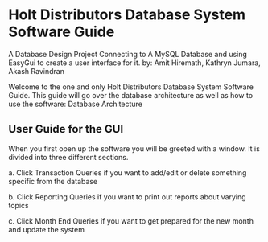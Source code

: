 # Holt Distributors Database System Software Guide 

A Database Design Project Connecting to A MySQL Database and using EasyGui to create a user interface for it.
by: Amit Hiremath, Kathryn Jumara, Akash Ravindran 





Welcome to the one and only Holt Distributors Database System Software Guide. This guide will go over the database architecture as well as how to use the software: 
Database Architecture


## User Guide for the GUI


When you first open up the software you will be greeted with a window. It is divided into three different sections. 

a. Click Transaction Queries if you want to add/edit or delete something specific from the database

b. Click Reporting Queries if you want to print out reports about varying topics

c. Click Month End Queries if you want to get prepared for the new month and update the system
